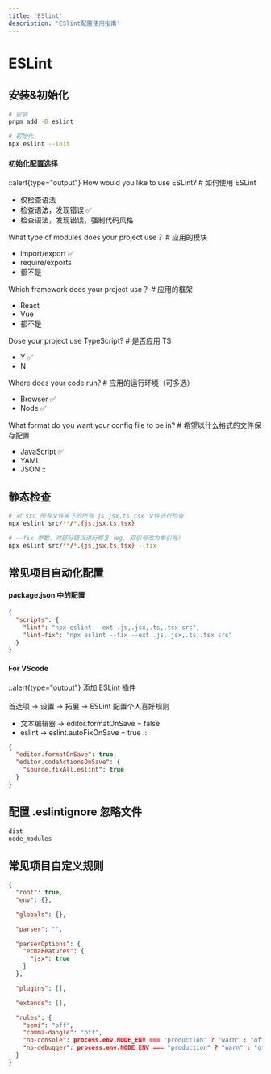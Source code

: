 ```yaml
---
title: 'ESlint'
description: 'ESlint配置使用指南'
---
```


# ESLint

## 安装&初始化

```bash
# 安装
pnpm add -D eslint

# 初始化
npx eslint --init
```

#### 初始化配置选择

::alert{type="output"} How would you like to use ESLint? # 如何使用 ESLint

- 仅检查语法
- 检查语法，发现错误 ✅
- 检查语法，发现错误，强制代码风格

What type of modules does your project use？ # 应用的模块

- import/export ✅
- require/exports
- 都不是

Which framework does your project use？ # 应用的框架

- React
- Vue
- 都不是

Dose your project use TypeScript? # 是否应用 TS

- Y ✅
- N

Where does your code run? # 应用的运行环境（可多选）

- Browser ✅
- Node ✅

What format do you want your config file to be in? # 希望以什么格式的文件保存配置

- JavaScript ✅
- YAML
- JSON ::

## 静态检查

```bash
# 对 src 所有文件夹下的所有 js,jsx,ts,tsx 文件进行检查
npx eslint src/**/*.{js,jsx,ts,tsx}

# --fix 参数，对部分错误进行修复（eg. 双引号改为单引号）
npx eslint src/**/*.{js,jsx,ts,tsx} --fix
```

## 常见项目自动化配置

#### package.json 中的配置

```json
{
  "scripts": {
    "lint": "npx eslint --ext .js,.jsx,.ts,.tsx src",
    "lint-fix": "npx eslint --fix --ext .js,.jsx,.ts,.tsx src"
  }
}
```

#### For VScode

::alert{type="output"} 添加 ESLint 插件 <br /> <br /> 首选项 -> 设置 -> 拓展 -> ESLint 配置个人喜好规则

- 文本编辑器 -> editor.formatOnSave = false
- eslint -> eslint.autoFixOnSave = true ::

```json
{
  "editor.formatOnSave": true,
  "editor.codeActionsOnSave": {
    "source.fixAll.eslint": true
  }
}
```

## 配置 .eslintignore 忽略文件

```bash
dist
node_modules
```

## 常见项目自定义规则

```json
{
  "root": true,
  "env": {},

  "globals": {},

  "parser": "",

  "parserOptions": {
    "ecmaFeatures": {
      "jsx": true
    }
  },

  "plugins": [],

  "extends": [],

  "rules": {
    "semi": "off",
    "comma-dangle": "off",
    "no-console": process.env.NODE_ENV === "production" ? "warn" : "off",
    "no-debugger": process.env.NODE_ENV === "production" ? "warn" : "off"
  }
}
```
